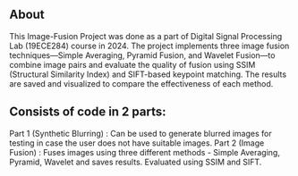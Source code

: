 ## About
This Image-Fusion Project was done as a part of Digital Signal Processing Lab (19ECE284) course in 2024. The project implements three image fusion 
techniques—Simple Averaging, Pyramid Fusion, and Wavelet Fusion—to combine image pairs and evaluate the quality of fusion using SSIM (Structural Similarity Index) 
and SIFT-based keypoint matching. The results are saved and visualized to compare the effectiveness of each method.

## Consists of code in 2 parts: 
Part 1 (Synthetic Blurring) : Can be used to generate blurred images for testing in case the user does not have suitable images. 
Part 2 (Image Fusion) : Fuses images using three different methods - Simple Averaging, Pyramid, Wavelet and saves results. Evaluated using SSIM and SIFT.
